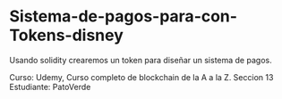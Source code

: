 # Sistema-de-pagos-para-con-Tokens-disney
Usando solidity crearemos un token para diseñar un sistema de pagos.

Curso: Udemy, Curso completo de blockchain de la A a la Z. Seccion 13
Estudiante: PatoVerde